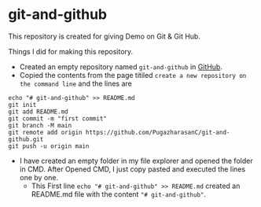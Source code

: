 # git-and-github


This repository is created for giving Demo on Git & Git Hub.

Things I did for making this repository.

+ Created an empty repository named `git-and-github` in [GitHub](https://github.com/new).
+ Copied the contents from the page titiled `create a new repository on the command line` and the lines are
```
echo "# git-and-github" >> README.md
git init
git add README.md
git commit -m "first commit"
git branch -M main
git remote add origin https://github.com/PugazharasanC/git-and-github.git
git push -u origin main
```
+ I have created an empty folder in my file explorer and opened the folder in CMD. After Opened CMD, I just copy pasted and executed the lines one by one.
  + This First line `echo "# git-and-github" >> README.md` created an README.md file with the content `"# git-and-github"`.
